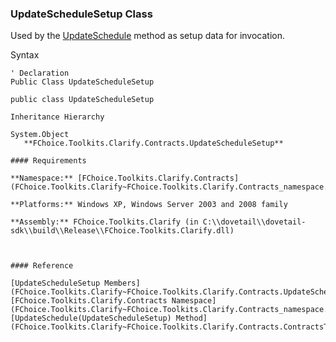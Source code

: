 ﻿### UpdateScheduleSetup Class

Used by the [UpdateSchedule](FChoice.Toolkits.Clarify~FChoice.Toolkits.Clarify.Contracts.ContractsToolkit~UpdateSchedule(UpdateScheduleSetup).md) method as setup data for invocation.

Syntax

```vbnet
' Declaration
Public Class UpdateScheduleSetup 

public class UpdateScheduleSetup 

Inheritance Hierarchy

System.Object  
   **FChoice.Toolkits.Clarify.Contracts.UpdateScheduleSetup**  

#### Requirements

**Namespace:** [FChoice.Toolkits.Clarify.Contracts](FChoice.Toolkits.Clarify~FChoice.Toolkits.Clarify.Contracts_namespace.md)

**Platforms:** Windows XP, Windows Server 2003 and 2008 family

**Assembly:** FChoice.Toolkits.Clarify (in C:\\dovetail\\dovetail-sdk\\build\\Release\\FChoice.Toolkits.Clarify.dll)



#### Reference

[UpdateScheduleSetup Members](FChoice.Toolkits.Clarify~FChoice.Toolkits.Clarify.Contracts.UpdateScheduleSetup_members.md)  
[FChoice.Toolkits.Clarify.Contracts Namespace](FChoice.Toolkits.Clarify~FChoice.Toolkits.Clarify.Contracts_namespace.md)  
[UpdateSchedule(UpdateScheduleSetup) Method](FChoice.Toolkits.Clarify~FChoice.Toolkits.Clarify.Contracts.ContractsToolkit~UpdateSchedule(UpdateScheduleSetup).md)